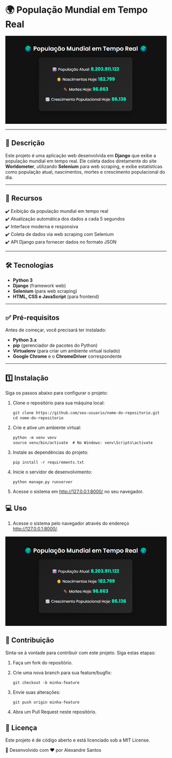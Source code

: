 # 🌍 População Mundial em Tempo Real

<img src = "https://github.com/allesantos/allesantos/blob/main/imagens/Django-population/population01.png">

---

## 📌 Descrição  
Este projeto é uma aplicação web desenvolvida em **Django** que exibe a população mundial em tempo real. Ele coleta dados diretamente do site **Worldometer**, utilizando **Selenium** para web scraping, e exibe estatísticas como população atual, nascimentos, mortes e crescimento populacional do dia.  

---

## 🚀 Recursos  
✔️ Exibição da população mundial em tempo real  
✔️ Atualização automática dos dados a cada 5 segundos  
✔️ Interface moderna e responsiva  
✔️ Coleta de dados via web scraping com Selenium  
✔️ API Django para fornecer dados no formato JSON  

---

## 🛠️ Tecnologias
- **Python 3**  
- **Django** (framework web)  
- **Selenium** (para web scraping)  
- **HTML, CSS e JavaScript** (para frontend)  

---

## ✅ Pré-requisitos  
Antes de começar, você precisará ter instalado:  
- **Python 3.x**  
- **pip** (gerenciador de pacotes do Python)  
- **Virtualenv** (para criar um ambiente virtual isolado)  
- **Google Chrome** e o **ChromeDriver** correspondente  

---


## 1️⃣  Instalação
Siga os passos abaixo para configurar o projeto:

1. Clone o repositório para sua máquina local:

    ```
    git clone https://github.com/seu-usuario/nome-do-repositorio.git
    cd nome-do-repositorio
    ```

2. Crie e ative um ambiente virtual:

    ```
    python -m venv venv
    source venv/bin/activate  # No Windows: venv\Scripts\activate
    ```

3. Instale as dependências do projeto:

    ```
    pip install -r requirements.txt
    ```

4. Inicie o servidor de desenvolvimento:

    ```
    python manage.py runserver
    ```

5. Acesse o sistema em http://127.0.0.1:8000/ no seu navegador.


 
## 💻 Uso  

1. Acesse o sistema pelo navegador através do endereço http://127.0.0.1:8000/.

<img src = "https://github.com/allesantos/allesantos/blob/main/imagens/Django-population/population.png">

 
## 🤝 Contribuição
Sinta-se à vontade para contribuir com este projeto. Siga estas etapas:

1. Faça um fork do repositório.

2. Crie uma nova branch para sua feature/bugfix:

    ```
    git checkout -b minha-feature
    ```

3. Envie suas alterações:

    ```
    git push origin minha-feature
    ```

4. Abra um Pull Request neste repositório.

## 📜 Licença

Este projeto é de código aberto e está licenciado sob a MIT License.

📌 Desenvolvido com ❤️ por Alexandre Santos
